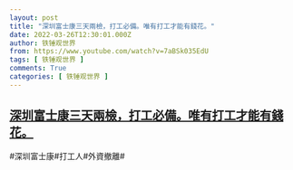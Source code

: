 ```yaml
---
layout: post
title: "深圳富士康三天兩檢，打工必備。唯有打工才能有錢花。"
date: 2022-03-26T12:30:01.000Z
author: 铁锤观世界
from: https://www.youtube.com/watch?v=7aBSk035EdU
tags: [ 铁锤观世界 ]
comments: True
categories: [ 铁锤观世界 ]
---
```

<!--1648297801000-->
[深圳富士康三天兩檢，打工必備。唯有打工才能有錢花。](https://www.youtube.com/watch?v=7aBSk035EdU)
------

<div>
#深圳富士康#打工人#外資撤離#
</div>
